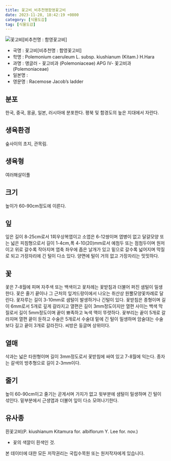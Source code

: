 ```yaml
---
title: 꽃고비_비추천명함영꽃고비
date: 2023-11-28, 18:42:19 +0800
category: [식물도감]
tag: [식물도감]
---
```




![꽃고비[비추천명 : 함영꽃고비]](http://www.nature.go.kr/fileUpload/plants/basic/Polemoniaceae/Polemonium/22086/1_th2.JPG)
- 국명 : 꽃고비[비추천명 : 함영꽃고비]
- 학명 : Polemonium caeruleum L. subsp. kiushianum (Kitam.) H.Hara
- 과명 : 앵글러 - 꽃고비과 (Polemoniaceae) APG Ⅳ- 꽃고비과 (Polemoniaceae)
- 일본명 : 
- 영문명 : Racemose Jacob’s ladder


## 분포
한국, 중국, 몽골, 일본, 러시아에 분포한다.평북 및 함경도의 높은 지대에서 자란다.
## 생육환경
숲사이의 초지, 관목림.
## 생육형
여러해살이풀
## 크기
높이가 60-90cm정도에 이른다.
## 잎
잎은 길이 8-25cm로서 1회우상복엽이고 소엽은 6-12쌍이며 엽병이 없고 달걀모양 또는 넓은 피침형으로서 길이 1-4cm,폭 4-10(20)mm로서 예첨두 또는 점첨두이며 원저이고 위로 갈수록 작아지며 엽축 좌우에 좁은 날개가 있고 밑으로 갈수록 넓어지며 막질로 되고 가장자리에 긴 털이 다소 있다. 양면에 털이 거의 없고 가장자리는 밋밋하다.
## 꽃
꽃은 7-8월에 피며 자주색 또는 백색이고 꽃차례는 꽃받침과 더불어 퍼진 샘털이 밀생한다. 꽃은 줄기 끝이나 그 근처의 잎겨드랑이에서 나오는 취산상 원뿔모양꽃차례로 달린다. 꽃자루는 길이 3-10mm로 샘털이 발생하거나 긴털이 있다. 꽃받침은 종형이며 길이 6mm로서 5개로 깊게 갈라지고 열편은 길이 3mm정도이지만 열편 사이는 백색 막질로서 길이 5mm정도이며 끝이 뾰족하고 녹색 맥이 뚜렷하다. 꽃부리는 끝이 5개로 갈라지며 열편 끝이 둔하고 수술은 5개로서 수술대 밑에 긴 털이 밀생하며 암술대는 수술보다 길고 끝이 3개로 갈라진다. 씨방은 둥글며 상위이다.
## 열매
삭과는 넓은 타원형이며 길이 3mm정도로서 꽃받침에 싸여 있고 7-8월에 익는다. 종자는 갈색의 방추형으로 길이 2-3mm이다.
## 줄기
높이 60-90cm이고 줄기는 곧게서며 가지가 없고 윗부분에 샘털이 밀생하며 긴 털이 섞인다. 밑부분에서 근생엽과 더불어 잎이 다소 모여나기한다.
## 유사종
흰꽃고비(P. kiushianum Kitamura for. albiflorum Y. Lee for. nov.)  - 꽃의 색깔이 흰색인 것.






본 데이터에 대한 모든 저작권리는 국립수목원 또는 원저작자에게 있습니다.
